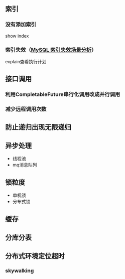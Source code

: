 ## 索引
### 没有添加索引
show index 

### 索引失效（[MySQL 索引失效场景分析](https://www.yuque.com/zaibaliweigezidemeixi/ovbm5g/nydmcxa3xmv71n1s)）
explain查看执行计划



## 接口调用
### 利用CompletableFuture串行化调用改成并行调用
### 减少远程调用次数


## 防止递归出现无限递归


## 异步处理
+ 线程池
+ mq消息队列



## 锁粒度
+ 单机锁
+ 分布式锁



## 缓存




## 分库分表


## 分布式环境定位超时
### skywalking
